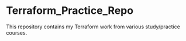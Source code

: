 # Terraform_Practice_Repo
This repository contains my Terraform work from various study/practice courses.
